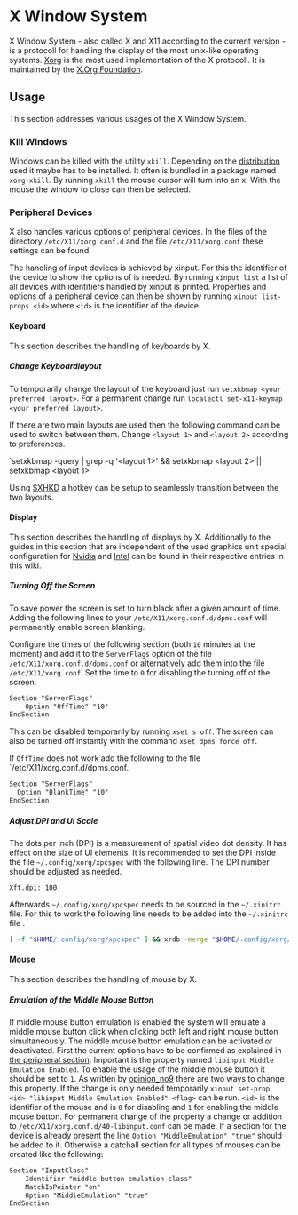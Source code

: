 # X Window System

X Window System - also called X and X11 according to the current version - is a
protocoll for handling the display of the most unix-like operating systems.
[Xorg](https://www.x.org/wiki/) is the most used implementation of the X
protocoll.
It is maintained by the [X.Org Foundation](https://x.org/wiki/).

## Usage

This section addresses various usages of the X Window System.

### Kill Windows

Windows can be killed with the utility `xkill`.
Depending on the [distribution](/wiki/linux.md#distributions) used it maybe has to be installed.
It often is bundled in a package named `xorg-xkill`.
By running `xkill` the mouse cursor will turn into an x.
With the mouse the window to close can then be selected.

### Peripheral Devices

X also handles various options of peripheral devices.
In the files of the directory `/etc/X11/xorg.conf.d` and the file
`/etc/X11/xorg.conf` these settings can be found.

The handling of input devices is achieved by xinput.
For this the identifier of the device to show the options of is needed.
By running `xinput list` a list of all devices with identifiers handled by
xinput is printed.
Properties and options of a peripheral device can then be shown by running
`xinput list-props <id>` where `<id>` is the identifier of the
device.

#### Keyboard

This section describes the handling of keyboards by X.

##### Change Keyboardlayout

To temporarily change the layout of the keyboard just run
`setxkbmap <your preferred layout>`.
For a permanent change run `localectl set-x11-keymap <your preferred layout>`.

If there are two main layouts are used then the following command can be used to switch between
them.
Change `<layout 1>` and `<layout 2>` according to preferences.

`setxkbmap -query | grep -q '<layout 1>' && setxkbmap <layout 2> || setxkbmap <layout 1>

Using [SXHKD](/wiki/linux/sxhkd.md) a hotkey can be setup to seamlessly transition between the two
layouts.

#### Display

This section describes the handling of displays by X.
Additionally to the guides in this section that are independent of the used
graphics unit special configuration for [Nvidia](/wiki/linux/nvidia.md)
and [Intel](./intel.md) can be found in their respective entries in this wiki.

##### Turning Off the Screen

To save power the screen is set to turn black after a given amount of time.
Adding the following lines to your `/etc/X11/xorg.conf.d/dpms.conf` will permanently enable screen
blanking.

Configure the times of the following section (both `10` minutes at the moment) and add it to the
`ServerFlags` option of the file `/etc/X11/xorg.conf.d/dpms.conf` or alternatively add them into the
file `/etc/X11/xorg.conf`.
Set the time to `0` for disabling the turning off of the screen.

```txt
Section "ServerFlags"
    Option "OffTime" "10"
EndSection
```

This can be disabled temporarily by running `xset s off`.
The screen can also be turned off instantly with the command `xset dpms force off`.

If `OffTime` does not work add the following to the file `/etc/X11/xorg.conf.d/dpms.conf.

```txt
Section "ServerFlags"
  Option "BlankTime" "10"
EndSection
```

##### Adjust DPI and UI Scale

The dots per inch (DPI) is a measurement of spatial video dot density.
It has effect on the size of UI elements.
It is recommended to set the DPI inside the file `~/.config/xorg/xpcspec` with the following line.
The DPI number should be adjusted as needed.

```
Xft.dpi: 100
```

Afterwards `~/.config/xorg/xpcspec` needs to be sourced in the `~/.xinitrc` file.
For this to work the following line needs to be added into the `~/.xinitrc` file .

```sh
[ -f "$HOME/.config/xorg/xpcspec" ] && xrdb -merge "$HOME/.config/xorg/xpcspec"
```

#### Mouse

This section describes the handling of mouse by X.

##### Emulation of the Middle Mouse Button

If middle mouse button emulation is enabled the system will emulate a middle
mouse button click when clicking both left and right mouse button
simultaneously.
The middle mouse button emulation can be activated or deactivated.
First the current options have to be confirmed as explained in
[the peripheral section](#peripheral-devices).
Important is the property named `libinput Middle Emulation Enabled`.
To enable the usage of the middle mouse button it should be set to `1`.
As written by
[opinion_no9](https://askubuntu.com/questions/160164/how-do-i-enable-middle-mouse-button-emulation-in-12-04-lts/902976#902976)
there are two ways to change this property.
If the change is only needed temporarily
`xinput set-prop <id> "libinput Middle Emulation Enabled" <flag>` can be run.
`<id>` is the identifier of the mouse and <flag> is `0` for disabling and `1`
for enabling the middle mouse button.
For permanent change of the property a change or addition to
`/etc/X11/xorg.conf.d/40-libinput.conf` can be made.
If a section for the device is already present the line
`Option "MiddleEmulation" "true"` should be added to it.
Otherwise a catchall section for all types of mouses can be created like the
following:

```txt
Section "InputClass"
    Identifier "middle button emulation class"
    MatchIsPointer "on"
    Option "MiddleEmulation" "true"
EndSection
```
